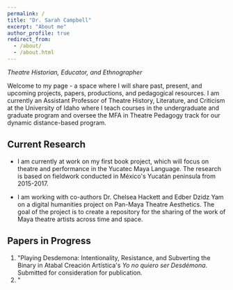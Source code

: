 ```yaml
---
permalink: /
title: "Dr. Sarah Campbell"
excerpt: "About me"
author_profile: true
redirect_from: 
  - /about/
  - /about.html
---
```

*Theatre Historian, Educator, and Ethnographer*


Welcome to my page - a space where I will share past, present, and upcoming projects, papers, productions, and pedagogical resources. I am currently an Assistant Professor of Theatre History, Literature, and Criticism at the University of Idaho where I teach courses in the undergraduate and graduate program and oversee the MFA in Theatre Pedagogy track for our dynamic distance-based program. 

Current Research 
---
- I am currently at work on my first book project, which will focus on theatre and performance in the Yucatec Maya Language. The research is based on fieldwork conducted in México's Yucatán peninsula from 2015-2017.  

- I am working with co-authors Dr. Chelsea Hackett and Edber Dzidz Yam on a digital humanities project on Pan-Maya Theatre Aesthetics. The goal of the project is to create a repository for the sharing of the work of Maya theatre artists across time and space. 

Papers in Progress
---
1. "Playing Desdemona: Intentionality, Resistance, and Subverting the Binary in Atabal Creación Artística's *Yo no quiero ser Desdémona*. Submitted for consideration for publication. 
1. "
